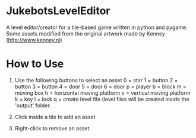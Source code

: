 JukebotsLevelEditor
===================

A level editor/creator for a tile-based game written in python and pygame.
Some assets modified from the original artwork made by Kenney (http://www.kenney.nl)

How to Use
===========
1. Use the following buttons to select an asset
    0 = star
    1 = button
    2 = button
    3 = button
    4 = door
    5 = door
    6 = door
    p = player
    b = block
    m = moving box
    h = horizontal moving platform
    v = vertical moving platform
    k = key
    l = lock
    q = create level file (level files will be created inside the 'output' folder.

2. Click inside a tile to add an asset
3. Right-click to remove an asset.

    
